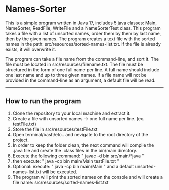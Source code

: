 # Names-Sorter

This is a simple program written in Java 17, includes 5 java classes: Main, NameSorter, ReadFile, WriteFile and a NameSorterTest class.
This program takes a file with a list of unsorted names, order them by them by last name, then by the given names.
The program creates a text file with the sorted names in the path: src/resources/sorted-names-list.txt. 
If the file is already exists, it will overwrite it. 

The program can take a file name from the command-line, and sort it. The file must be located in src/resources/filename.txt.
The file must be structured in the form of one full name per line. A full name should include one last name and up to three given names. 
If a file name will not be provided in the command-line as an argument, a default file will be read. 

---
## How to run the program 
1. Clone the repository to your local machine and extract it. 
2. Create a file with unsorted names -> one full name per line. (ex. testFile.txt)
3. Store the file in src/resources/testFile.txt
4. Open terminal/bash/etc.. and nevigate to the root directory of the project. 
5. In order to keep the folder clean, the next command will compile the .java file and create the .class files in the bin/main directory. 
6. Execute the following command:    " javac -d bin src/main/*java " 
7. then execute:     " java -cp bin main/Main testFile.txt "
8. Optional: execute:  " java -cp bin main/Main " and a default unsorted-names-list.txt will be executed. 
9. The program will print the sorted names on the console and will create a file name: src/resources/sorted-names-list.txt  
